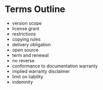 # Terms Outline

- version scope
- license grant
- restrictions
- copying rules
- delivery obligation
- open source
- term and renewal
- no reverse
- conformance to documentation warranty
- implied warranty disclaimer
- limit on liability
- indemnity
